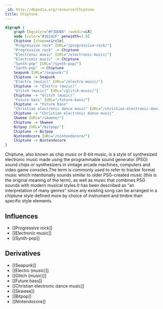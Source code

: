 ```yaml
---
_id: http://dbpedia.org/resource/Chiptune
title: Chiptune
---
```


```dot
digraph {
	graph [bgcolor="#F3DDB8" rankdir=LR]
	node [color="#26242F" penwidth=3.0]
	Chiptune [shape=circle]
	"Progressive rock" [URL="/progressive-rock/"]
	"Progressive rock" -> Chiptune
	"Electronic music" [URL="/electronic-music/"]
	"Electronic music" -> Chiptune
	"Synth-pop" [URL="/synth-pop/"]
	"Synth-pop" -> Chiptune
	Seapunk [URL="/seapunk/"]
	Chiptune -> Seapunk
	"Electro (music)" [URL="/electro-music/"]
	Chiptune -> "Electro (music)"
	"Glitch (music)" [URL="/glitch-music/"]
	Chiptune -> "Glitch (music)"
	"Future bass" [URL="/future-bass/"]
	Chiptune -> "Future bass"
	"Christian electronic dance music" [URL="/christian-electronic-dance-music/"]
	Chiptune -> "Christian electronic dance music"
	Skweee [URL="/skweee/"]
	Chiptune -> Skweee
	Bitpop [URL="/bitpop/"]
	Chiptune -> Bitpop
	Nintendocore [URL="/nintendocore/"]
	Chiptune -> Nintendocore
}
```

Chiptune, also known as chip music or 8-bit music, is a style of synthesized electronic music made using the programmable sound generator (PSG) sound chips or synthesizers in vintage arcade machines, computers and video game consoles.The term is commonly used to refer to tracker format music which intentionally sounds similar to older PSG-created music (this is the original meaning of the term), as well as music that combines PSG sounds with modern musical styles.It has been described as "an interpretation of many genres" since any existing song can be arranged in a chiptune style defined more by choice of instrument and timbre than specific style elements.

## Influences
- [[Progressive rock]]
- [[Electronic music]]
- [[Synth-pop]]

## Derivatives
- [[Seapunk]]
- [[Electro (music)]]
- [[Glitch (music)]]
- [[Future bass]]
- [[Christian electronic dance music]]
- [[Skweee]]
- [[Bitpop]]
- [[Nintendocore]]
